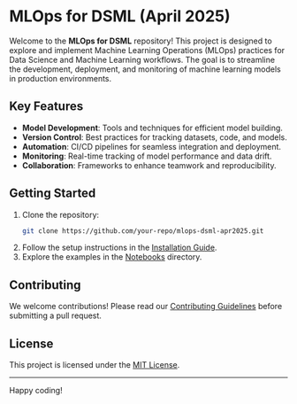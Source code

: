 # MLOps for DSML (April 2025)

Welcome to the **MLOps for DSML** repository! This project is designed to explore and implement Machine Learning Operations (MLOps) practices for Data Science and Machine Learning workflows. The goal is to streamline the development, deployment, and monitoring of machine learning models in production environments.

## Key Features

- **Model Development**: Tools and techniques for efficient model building.
- **Version Control**: Best practices for tracking datasets, code, and models.
- **Automation**: CI/CD pipelines for seamless integration and deployment.
- **Monitoring**: Real-time tracking of model performance and data drift.
- **Collaboration**: Frameworks to enhance teamwork and reproducibility.

## Getting Started

1. Clone the repository:
    ```bash
    git clone https://github.com/your-repo/mlops-dsml-apr2025.git
    ```
2. Follow the setup instructions in the [Installation Guide](docs/installation.md).
3. Explore the examples in the [Notebooks](notebooks/) directory.

## Contributing

We welcome contributions! Please read our [Contributing Guidelines](CONTRIBUTING.md) before submitting a pull request.

## License

This project is licensed under the [MIT License](LICENSE).

---
Happy coding!